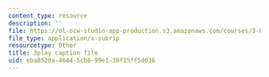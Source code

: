 ```yaml
---
content_type: resource
description: ''
file: https://ol-ocw-studio-app-production.s3.amazonaws.com/courses/3-091sc-introduction-to-solid-state-chemistry-fall-2010/eba8520a46445cb899e138f15ff5d036_UwZU-Lk26X4.vtt
file_type: application/x-subrip
resourcetype: Other
title: 3play caption file
uid: eba8520a-4644-5cb8-99e1-38f15ff5d036
---
```


